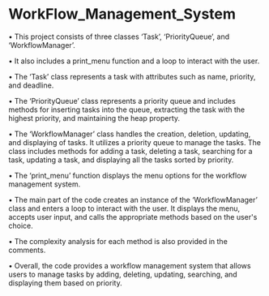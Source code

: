 # WorkFlow_Management_System
•	This project consists of three classes ‘Task’, ‘PriorityQueue’, and ‘WorkflowManager’. 

•	It also includes a print_menu function and a loop to interact with the user.

•	The ‘Task’ class represents a task with attributes such as name, priority, and deadline.

•	The ‘PriorityQueue’ class represents a priority queue and includes methods for inserting tasks into the queue, extracting the task with the highest priority, and maintaining the heap property.

•	The ‘WorkflowManager’ class handles the creation, deletion, updating, and displaying of tasks. It utilizes a priority queue to manage the tasks. The class includes methods for adding a task, deleting a task, searching for a task, updating a task, and displaying all the tasks sorted by priority.

•	The ‘print_menu’ function displays the menu options for the workflow management system.

•	The main part of the code creates an instance of the ‘WorkflowManager’ class and enters a loop to interact with the user. It displays the menu, accepts user input, and calls the appropriate methods based on the user's choice.

•	The complexity analysis for each method is also provided in the comments.

•	Overall, the code provides a workflow management system that allows users to manage tasks by adding, deleting, updating, searching, and displaying them based on priority.
